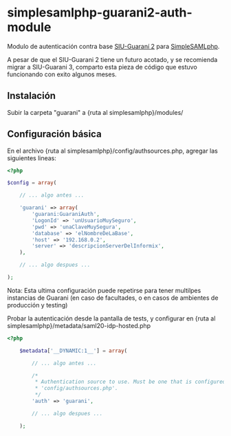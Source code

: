# simplesamlphp-guarani2-auth-module

Modulo de autenticación contra base [SIU-Guaraní 2](http://www.siu.edu.ar/siu-guarani/) para [SimpleSAMLphp](https://simplesamlphp.org/).

A pesar de que el SIU-Guarani 2 tiene un futuro acotado, y se recomienda migrar a SIU-Guarani 3, comparto esta pieza de código que estuvo funcionando con exito algunos meses.

## Instalación

Subir la carpeta "guarani" a {ruta al simplesamlphp}/modules/

## Configuración básica

En el archivo {ruta al simplesamlphp}/config/authsources.php, agregar las siguientes lineas:

```php
<?php

$config = array(

    // ... algo antes ...

    'guarani' => array(
        'guarani:GuaraniAuth',
        'LogonId' => 'unUsuarioMuySeguro',
        'pwd' => 'unaClaveMuySegura',
        'database' => 'elNombreDeLaBase',
        'host' => '192.168.0.2',
        'server' => 'descripcionServerDelInformix',
    ),

    // ... algo despues ...

);

```

Nota: Esta ultima configuración puede repetirse para tener multilpes instancias de Guarani (en caso de facultades, o en casos de ambientes de producción y testing)

Probar la autenticación desde la pantalla de tests, y configurar en {ruta al simplesamlphp}/metadata/saml20-idp-hosted.php

```php
<?php

    $metadata['__DYNAMIC:1__'] = array(

        // ... algo antes ...

        /*
         * Authentication source to use. Must be one that is configured in
         * 'config/authsources.php'.
         */
        'auth' => 'guarani',

        // ... algo despues ...

    );

```
